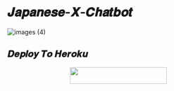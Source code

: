 # 𝑱𝒂𝒑𝒂𝒏𝒆𝒔𝒆-𝑿-𝑪𝒉𝒂𝒕𝒃𝒐𝒕
![images (4)](https://github.com/Japanese-Userbots/Japanese-X-Chatbot/assets/156512147/6c7f39eb-bd69-42b2-a272-76b9a597cae6)

## 𝑫𝒆𝒑𝒍𝒐𝒚 𝑻𝒐 𝑯𝒆𝒓𝒐𝒌𝒖

<p align="center"><a href="http://dashboard.heroku.com/new?template=https://github.com/Japanese-Userbots/Japanese-X-Chatbot"> <img src="https://img.shields.io/badge/Deploy%20On%20Heroku-purple?style=for-the-badge&logo=heroku" width="220" height="38.45"/></a></p>


